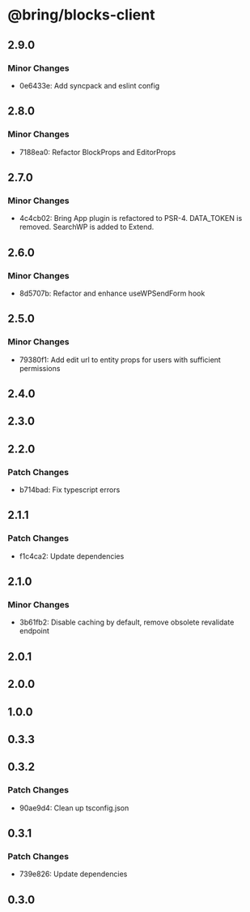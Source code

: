 # @bring/blocks-client

## 2.9.0

### Minor Changes

- 0e6433e: Add syncpack and eslint config

## 2.8.0

### Minor Changes

- 7188ea0: Refactor BlockProps and EditorProps

## 2.7.0

### Minor Changes

- 4c4cb02: Bring App plugin is refactored to PSR-4. DATA_TOKEN is removed. SearchWP is added to Extend.

## 2.6.0

### Minor Changes

- 8d5707b: Refactor and enhance useWPSendForm hook

## 2.5.0

### Minor Changes

- 79380f1: Add edit url to entity props for users with sufficient permissions

## 2.4.0

## 2.3.0

## 2.2.0

### Patch Changes

- b714bad: Fix typescript errors

## 2.1.1

### Patch Changes

- f1c4ca2: Update dependencies

## 2.1.0

### Minor Changes

- 3b61fb2: Disable caching by default, remove obsolete revalidate endpoint

## 2.0.1

## 2.0.0

## 1.0.0

## 0.3.3

## 0.3.2

### Patch Changes

- 90ae9d4: Clean up tsconfig.json

## 0.3.1

### Patch Changes

- 739e826: Update dependencies

## 0.3.0
